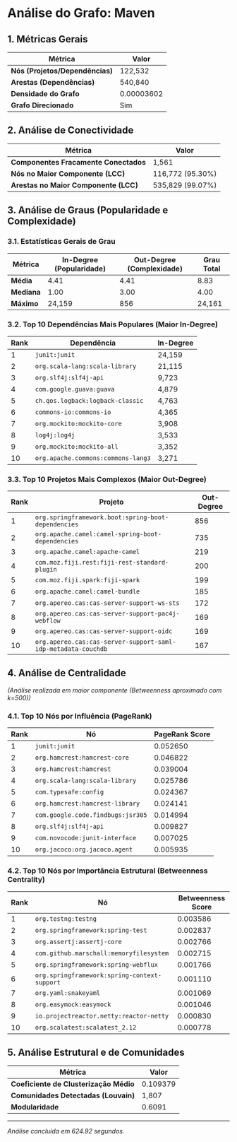 # Análise do Grafo: Maven

## 1. Métricas Gerais
| Métrica | Valor |
|---|---|
| **Nós (Projetos/Dependências)** | 122,532 |
| **Arestas (Dependências)** | 540,840 |
| **Densidade do Grafo** | 0.00003602 |
| **Grafo Direcionado** | Sim |

## 2. Análise de Conectividade
| Métrica | Valor |
|---|---|
| **Componentes Fracamente Conectados** | 1,561 |
| **Nós no Maior Componente (LCC)** | 116,772 (95.30%) |
| **Arestas no Maior Componente (LCC)** | 535,829 (99.07%) |

## 3. Análise de Graus (Popularidade e Complexidade)
### 3.1. Estatísticas Gerais de Grau
| Métrica | In-Degree (Popularidade) | Out-Degree (Complexidade) | Grau Total |
|---|---|---|---|
| **Média** | 4.41 | 4.41 | 8.83 |
| **Mediana** | 1.00 | 3.00 | 4.00 |
| **Máximo** | 24,159 | 856 | 24,161 |

### 3.2. Top 10 Dependências Mais Populares (Maior In-Degree)
| Rank | Dependência | In-Degree |
|---|---|---|
| 1 | `junit:junit` | 24,159 |
| 2 | `org.scala-lang:scala-library` | 21,115 |
| 3 | `org.slf4j:slf4j-api` | 9,723 |
| 4 | `com.google.guava:guava` | 4,879 |
| 5 | `ch.qos.logback:logback-classic` | 4,763 |
| 6 | `commons-io:commons-io` | 4,365 |
| 7 | `org.mockito:mockito-core` | 3,908 |
| 8 | `log4j:log4j` | 3,533 |
| 9 | `org.mockito:mockito-all` | 3,352 |
| 10 | `org.apache.commons:commons-lang3` | 3,271 |

### 3.3. Top 10 Projetos Mais Complexos (Maior Out-Degree)
| Rank | Projeto | Out-Degree |
|---|---|---|
| 1 | `org.springframework.boot:spring-boot-dependencies` | 856 |
| 2 | `org.apache.camel:camel-spring-boot-dependencies` | 735 |
| 3 | `org.apache.camel:apache-camel` | 219 |
| 4 | `com.moz.fiji.rest:fiji-rest-standard-plugin` | 200 |
| 5 | `com.moz.fiji.spark:fiji-spark` | 199 |
| 6 | `org.apache.camel:camel-bundle` | 185 |
| 7 | `org.apereo.cas:cas-server-support-ws-sts` | 172 |
| 8 | `org.apereo.cas:cas-server-support-pac4j-webflow` | 169 |
| 9 | `org.apereo.cas:cas-server-support-oidc` | 169 |
| 10 | `org.apereo.cas:cas-server-support-saml-idp-metadata-couchdb` | 167 |

## 4. Análise de Centralidade
_(Análise realizada em maior componente (Betweenness aproximado com k=500))_

### 4.1. Top 10 Nós por Influência (PageRank)
| Rank | Nó | PageRank Score |
|---|---|---|
| 1 | `junit:junit` | 0.052650 |
| 2 | `org.hamcrest:hamcrest-core` | 0.046822 |
| 3 | `org.hamcrest:hamcrest` | 0.039004 |
| 4 | `org.scala-lang:scala-library` | 0.025786 |
| 5 | `com.typesafe:config` | 0.024367 |
| 6 | `org.hamcrest:hamcrest-library` | 0.024141 |
| 7 | `com.google.code.findbugs:jsr305` | 0.014994 |
| 8 | `org.slf4j:slf4j-api` | 0.009827 |
| 9 | `com.novocode:junit-interface` | 0.007025 |
| 10 | `org.jacoco:org.jacoco.agent` | 0.005935 |

### 4.2. Top 10 Nós por Importância Estrutural (Betweenness Centrality)
| Rank | Nó | Betweenness Score |
|---|---|---|
| 1 | `org.testng:testng` | 0.003586 |
| 2 | `org.springframework:spring-test` | 0.002837 |
| 3 | `org.assertj:assertj-core` | 0.002766 |
| 4 | `com.github.marschall:memoryfilesystem` | 0.002715 |
| 5 | `org.springframework:spring-webflux` | 0.001766 |
| 6 | `org.springframework:spring-context-support` | 0.001110 |
| 7 | `org.yaml:snakeyaml` | 0.001069 |
| 8 | `org.easymock:easymock` | 0.001046 |
| 9 | `io.projectreactor.netty:reactor-netty` | 0.000830 |
| 10 | `org.scalatest:scalatest_2.12` | 0.000778 |

## 5. Análise Estrutural e de Comunidades
| Métrica | Valor |
|---|---|
| **Coeficiente de Clusterização Médio** | 0.109379 |
| **Comunidades Detectadas (Louvain)** | 1,807 |
| **Modularidade** | 0.6091 |

---
*Análise concluída em 624.92 segundos.*

